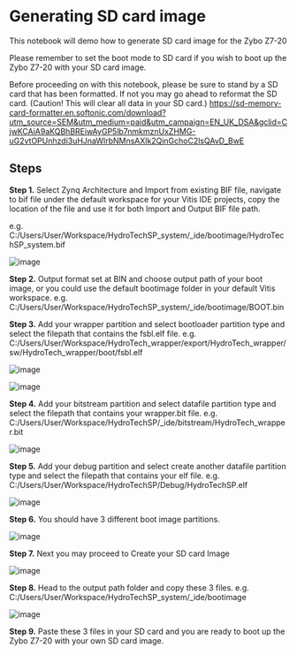 # Generating SD card image

This notebook will demo how to generate SD card image for the Zybo Z7-20

Please remember to set the boot mode to SD card if you wish to boot up the Zybo Z7-20 with your SD card image.

Before proceeding on with this notebook, please be sure to stand by a SD card that has been formatted. If not you may go ahead to reformat the SD card. (Caution! This will clear all data in your SD card.) https://sd-memory-card-formatter.en.softonic.com/download?utm_source=SEM&utm_medium=paid&utm_campaign=EN_UK_DSA&gclid=CjwKCAiA9aKQBhBREiwAyGP5lb7nmkmznUxZHMG-uG2vtOPUnhzdi3uHJnaWlrbNMnsAXlk2QinGchoC2lsQAvD_BwE

## Steps

<b>Step 1.</b> Select Zynq Architecture and Import from existing BIF file, navigate to bif file under the default workspace for your Vitis IDE projects, copy the location of the file and use it for both Import and Output BIF file path.

e.g. C:/Users/User/Workspace/HydroTechSP_system/_ide/bootimage/HydroTechSP_system.bif

![image](https://user-images.githubusercontent.com/92703672/153809625-f38b55a1-0252-48ea-83b5-72a5b843ed64.png)

<b>Step 2.</b> Output format set at BIN and choose output path of your boot image, or you could use the default bootimage folder in your default Vitis workspace. 
e.g. C:/Users/User/Workspace/HydroTechSP_system/_ide/bootimage/BOOT.bin

<b>Step 3.</b> Add your wrapper partition and select bootloader partition type and select the filepath that contains the fsbl.elf file. e.g. C:/Users/User/Workspace/HydroTech_wrapper/export/HydroTech_wrapper/sw/HydroTech_wrapper/boot/fsbl.elf

![image](https://user-images.githubusercontent.com/92703672/153811042-cbef8978-cc02-4614-adce-406a8c439fea.png)

![image](https://user-images.githubusercontent.com/92703672/153810774-8de663e4-8f49-4e24-b8b2-cfa74091313e.png)

<b>Step 4.</b> Add your bitstream partition and select datafile partition type and select the filepath that contains your wrapper.bit file. e.g. C:/Users/User/Workspace/HydroTechSP/_ide/bitstream/HydroTech_wrapper.bit

![image](https://user-images.githubusercontent.com/92703672/153810739-17b5c7b6-7bf7-4ee0-8c66-8ea358fe7f7c.png)

<b>Step 5.</b> Add your debug partition and select create another datafile partition type and select the filepath that contains your elf file. e.g. C:/Users/User/Workspace/HydroTechSP/Debug/HydroTechSP.elf

![image](https://user-images.githubusercontent.com/92703672/153810909-f6d3b6c8-2b06-49f4-9942-703da1f36d62.png)

<b>Step 6.</b> You should have 3 different boot image partitions.

![image](https://user-images.githubusercontent.com/92703672/153811193-e0aa4a4d-b2aa-4b99-92f4-85989ca7b6ad.png)

<b>Step 7.</b> Next you may proceed to Create your SD card Image 

![image](https://user-images.githubusercontent.com/92703672/153811359-7ab5593b-5c26-4833-9459-09c7cd62e77c.png)

<b>Step 8.</b> Head to the output path folder and copy these 3 files. e.g. C:/Users/User/Workspace/HydroTechSP_system/_ide/bootimage

![image](https://user-images.githubusercontent.com/92703672/153811506-f4a7634e-7a15-454e-8629-ae23310e3fcb.png)

<b>Step 9.</b> Paste these 3 files in your SD card and you are ready to boot up the Zybo Z7-20 with your own SD card image.
